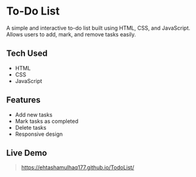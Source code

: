 # To-Do List

A simple and interactive to-do list built using HTML, CSS, and JavaScript.  
Allows users to add, mark, and remove tasks easily.

## Tech Used
- HTML
- CSS
- JavaScript

## Features
- Add new tasks
- Mark tasks as completed
- Delete tasks
- Responsive design

## Live Demo
> https://ehtashamulhaq177.github.io/TodoList/


